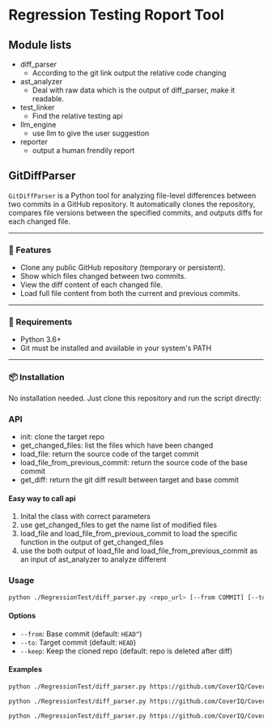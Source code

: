 # Regression Testing Roport Tool
## Module lists
- diff_parser
    - According to the git link output the relative code changing   
- ast_analyzer
    - Deal with raw data which is the output of diff_parser, make it readable. 
- test_linker
    - Find the relative testing api
- llm_engine
    - use llm to give the user suggestion
- reporter
    - output a human frendily report

## GitDiffParser
 `GitDiffParser` is a Python tool for analyzing file-level differences between two commits in a GitHub repository. It automatically clones the repository, compares file versions between the specified commits, and outputs diffs for each changed file.

---

### 🚀 Features

- Clone any public GitHub repository (temporary or persistent).
- Show which files changed between two commits.
- View the diff content of each changed file.
- Load full file content from both the current and previous commits.

---

### 🧰 Requirements

- Python 3.6+
- Git must be installed and available in your system's PATH

---

### 📦 Installation

No installation needed. Just clone this repository and run the script directly:
### API
* init: clone the target repo
* get_changed_files: list the files which have been changed
* load_file: return the source code of the target commit
* load_file_from_previous_commit: return the source code of the base commit
* get_diff: return the git diff result between target and base commit
#### Easy way to call api
1. Inital the class with correct parameters
2. use get_changed_files to get the name list of modified files
3. load_file and load_file_from_previous_commit to load the specific function in the output of get_changed_files
4. use the both output of load_file and load_file_from_previous_commit as an input of ast_analyzer to analyze different
### Usage
```bash
python ./RegressionTest/diff_parser.py <repo_url> [--from COMMIT] [--to COMMIT] [--keep] 
```

#### Options

- `--from`: Base commit (default: `HEAD^`)
- `--to`: Target commit (default: `HEAD`)
- `--keep`: Keep the cloned repo (default: repo is deleted after diff)

#### Examples

```bash
python ./RegressionTest/diff_parser.py https://github.com/CoverIQ/CoverIQ-Test-Assistant

python ./RegressionTest/diff_parser.py https://github.com/CoverIQ/CoverIQ-Test-Assistant --from abc123 --to def456

python ./RegressionTest/diff_parser.py https://github.com/CoverIQ/CoverIQ-Test-Assistant --keep
```
